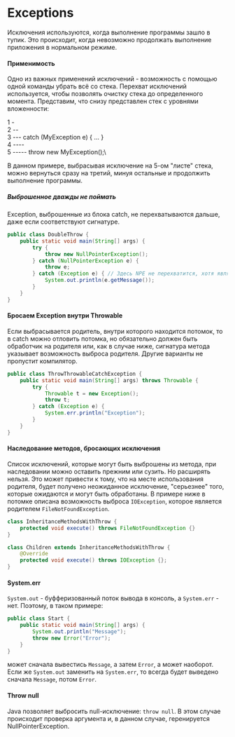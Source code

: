 # Exceptions
Исключения используются, когда выполнение программы зашло в тупик. Это происходит, когда невозможно продолжать выполнение
приложения в нормальном режиме.

#### Применимость
Одно из важных применений исключений - возможность с помощью одной команды убрать всё со стека. Перехват исключений 
используется, чтобы позволять очистку стека до определенного момента. Представим, что снизу представлен стек с уровнями
вложенности:

1 -\
2 --\
3 --- catch (MyException e) { ... }\
4 ----\
5 ----- throw new MyException();\

В данном примере, выбрасывая исключение на 5-ом "листе" стека, можно вернуться сразу на третий, минуя остальные и
продолжить выполнение программы.

##### Выброшенное дважды не поймать
Exception, выброшенные из блока catch, не перехватываются дальше, даже если соответствуют сигнатуре.
```java
public class DoubleThrow {
    public static void main(String[] args) {
        try {
            throw new NullPointerException();
        } catch (NullPointerException e) {
            throw e;
        } catch (Exception e) { // Здесь NPE не перехватится, хотя является наследником Exception
            System.out.println(e.getMessage());
        }
    }
}
```

#### Бросаем Exception внутри Throwable
Если выбрасывается родитель, внутри которого находится потомок, то в catch можно отловить потомка, но обязательно должен
быть обработчик на родителя или, как в случае ниже, сигнатура метода указывает возможность выброса родителя. Другие
варианты не пропустит компилятор.
```java
public class ThrowThrowableCatchException {
    public static void main(String[] args) throws Throwable {
        try {
            Throwable t = new Exception();
            throw t;
        } catch (Exception e) {
            System.err.println("Exception");
        }
    }
}
```

#### Наследование методов, бросающих исключения
Список исключений, которые могут быть выброшены из метода, при наследовании можно оставить прежним или сузить. Но
расширять нельзя. Это может привести к тому, что на месте использования родителя, будет получено неожиданное исключение,
"серьезнее" того, которые ожидаются и могут быть обработаны. В примере ниже в потомке описана возможность выброса
`IOException`, которое является родителем `FileNotFoundException`.
```java
class InheritanceMethodsWithThrow {
    protected void execute() throws FileNotFoundException {}
}

class Children extends InheritanceMethodsWithThrow {
    @Override
    protected void execute() throws IOException {}; 
}
```

#### System.err
`System.out` - буфферизованный поток вывода в консоль, а `System.err` - нет. Поэтому, в таком примере:
```java
public class Start {
    public static void main(String[] args) {
        System.out.println("Message");
        throw new Error("Error");
    }
}
```
может сначала вывестись `Message`, а затем `Error`, а может наоборот. Если же `System.out` заменить на `System.err`, то
всегда будет выведено сначала `Message`, потом `Error`.

#### Throw null
Java позволяет выбросить null-исключение: `throw null`. В этом случае происходит проверка аргумента и, в данном случае,
геренируется NullPointerException.
